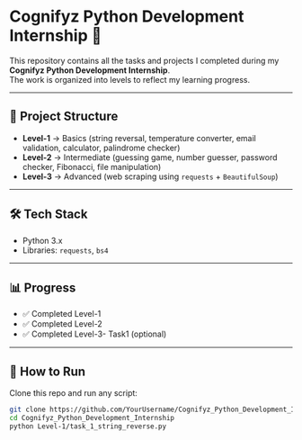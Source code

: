 # Cognifyz Python Development Internship 🚀

This repository contains all the tasks and projects I completed during my **Cognifyz Python Development Internship**.  
The work is organized into levels to reflect my learning progress.

---

## 📂 Project Structure

- **Level-1** → Basics (string reversal, temperature converter, email validation, calculator, palindrome checker)  
- **Level-2** → Intermediate (guessing game, number guesser, password checker, Fibonacci, file manipulation)  
- **Level-3** → Advanced (web scraping using `requests` + `BeautifulSoup`)  

---

## 🛠️ Tech Stack
- Python 3.x  
- Libraries: `requests`, `bs4`  

---

## 📊 Progress
- ✅ Completed Level-1  
- ✅ Completed Level-2  
- ✅ Completed Level-3- Task1 (optional)  

---

## 🚀 How to Run
Clone this repo and run any script:  

```bash
git clone https://github.com/YourUsername/Cognifyz_Python_Development_Internship.git
cd Cognifyz_Python_Development_Internship
python Level-1/task_1_string_reverse.py
